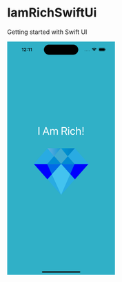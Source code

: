 #  IamRichSwiftUi
Getting started with Swift UI


<img src="https://github.com/denkiri/IamRichSwiftUi/blob/main/Simulator%20Screenshot%20-%20iPhone%2015%20Pro%20-%202024-02-22%20at%2012.11.30.png" width="250" height="540">

